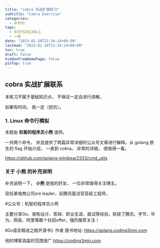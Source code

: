 ```yaml
---
title: "cobra 实战扩展练习"
subtitle: "Cobra Exercise"
categories:
  - 半月刊
tags:
  - 半月刊202302上
  - 一般
date: "2023-01-20T22:34:14+08:00"
lastmod: "2023-01-20T22:34:14+08:00"
toc: true
draft: false
hiddenFromHomePage: false
pinTop: true
---
```


## cobra 实战扩展联系

本练习不属于基础知识点， 不保证一定会进行讲解。 

如果有时间， 我一定（挖坑）。

### 1. Linux 命令行模拟

本题由 **机智的程序员小熊** 提供。 

一共两个命令， 并且提供了两篇非常详细的公众号文章进行解释。从 golang 原生的 flag 开始介绍， 一直到 cobra。 非常的详细， 很值得一看。

https://github.com/golang-minibear2333/cmd_utils

### 关于 **小熊** 的补充说明

补充说明一下， **小熊** 是我的好友， 一位非常值得关注博主。 

现任某电商公司sre leader，前腾讯面试官高级工程师，

#公众号：机智的程序员小熊 

主要分享Go、架构设计、答辩、职业生涯、面试等经验，斩获了腾讯、字节、华为、网易、阿里等数个社招offer，强烈推荐关注！

《Go语言精进之路开源书》作者 图书地址: https://golang.coding3min.com

他的博客涵盖的范围很广 https://coding3min.com
